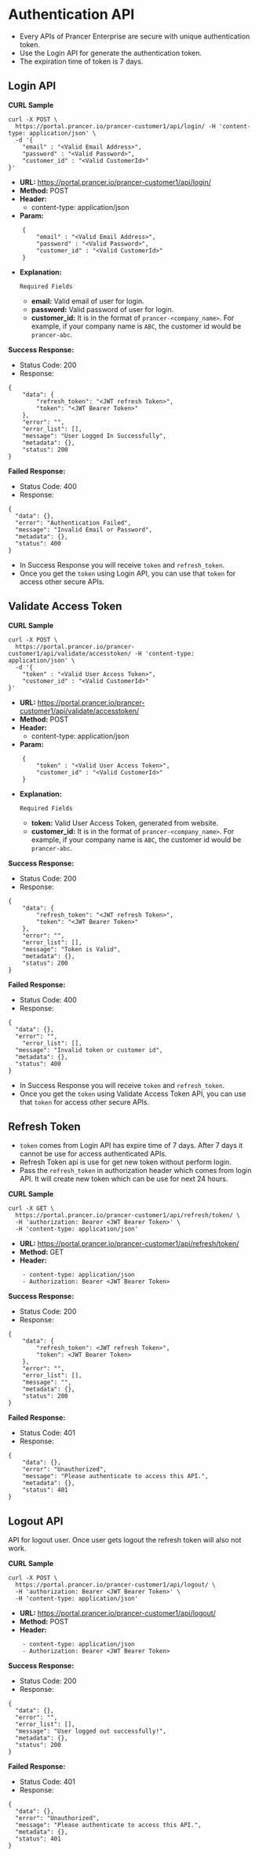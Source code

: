 **Authentication API**
===

- Every APIs of Prancer Enterprise are secure with unique authentication token.
- Use the Login API for generate the authentication token.
- The expiration time of token is 7 days.

**Login API**
---

**CURL Sample**
```
curl -X POST \
  https://portal.prancer.io/prancer-customer1/api/login/ -H 'content-type: application/json' \
  -d '{
	"email" : "<Valid Email Address>",
	"password" : "<Valid Password>",
	"customer_id" : "<Valid CustomerId>"
}'
```

- **URL:** https://portal.prancer.io/prancer-customer1/api/login/
- **Method:** POST
- **Header:**
    - content-type: application/json
- **Param:**
```
    {
        "email" : "<Valid Email Address>",
        "password" : "<Valid Password>",
        "customer_id" : "<Valid CustomerId>"
    }
```

- **Explanation:**

    `Required Fields`

    - **email:** Valid email of user for login.
    - **password:** Valid password of user for login.
    - **customer_id:** It is in the format of `prancer-<company_name>`. For example, if your company name is `ABC`, the customer id would be `prancer-abc`.


**Success Response:**

- Status Code: 200
- Response:
```
{
    "data": {
        "refresh_token": "<JWT refresh Token>",
        "token": "<JWT Bearer Token>"
    },
    "error": "",
    "error_list": [],
    "message": "User Logged In Successfully",
    "metadata": {},
    "status": 200
}
```

**Failed Response:**

- Status Code: 400
- Response:
```
{
  "data": {},
  "error": "Authentication Failed",
  "message": "Invalid Email or Password",
  "metadata": {},
  "status": 400
}
```

- In Success Response you will receive `token` and `refresh_token`.
- Once you get the `token` using Login API, you can use that `token` for access other secure APIs.


## Validate Access Token

**CURL Sample**
```
curl -X POST \
  https://portal.prancer.io/prancer-customer1/api/validate/accesstoken/ -H 'content-type: application/json' \
  -d '{
	"token" : "<Valid User Access Token>",
	"customer_id" : "<Valid CustomerId>"
}'
```

- **URL:** https://portal.prancer.io/prancer-customer1/api/validate/accesstoken/
- **Method:** POST
- **Header:**
    - content-type: application/json
- **Param:**
```
    {
        "token" : "<Valid User Access Token>",
        "customer_id" : "<Valid CustomerId>"
    }
```

- **Explanation:**

    `Required Fields`

    - **token:** Valid User Access Token, generated from website.
    - **customer_id:** It is in the format of `prancer-<company_name>`. For example, if your company name is `ABC`, the customer id would be `prancer-abc`.


**Success Response:**

- Status Code: 200
- Response:
```
{
    "data": {
        "refresh_token": "<JWT refresh Token>",
        "token": "<JWT Bearer Token>"
    },
    "error": "",
    "error_list": [],
    "message": "Token is Valid",
    "metadata": {},
    "status": 200
}
```

**Failed Response:**

- Status Code: 400
- Response:
```
{
  "data": {},
  "error": "",
    "error_list": [],
  "message": "Invalid token or customer id",
  "metadata": {},
  "status": 400
}
```

- In Success Response you will receive `token` and `refresh_token`.
- Once you get the `token` using Validate Access Token API, you can use that `token` for access other secure APIs.

**Refresh Token**
---

- `token` comes from Login API has expire time of 7 days. After 7 days it cannot be use for access authenticated APIs.
- Refresh Token api is use for get new token without perform login.
- Pass the `refresh_token` in authorization header which comes from login API. It will create new token which can be use for next 24 hours.

**CURL Sample**
```
curl -X GET \
  https://portal.prancer.io/prancer-customer1/api/refresh/token/ \
  -H 'authorization: Bearer <JWT Bearer Token>' \
  -H 'content-type: application/json'
```

- **URL:** https://portal.prancer.io/prancer-customer1/api/refresh/token/
- **Method:** GET
- **Header:**
```
    - content-type: application/json
    - Authorization: Bearer <JWT Bearer Token>
```

**Success Response:**

- Status Code: 200
- Response:
```
{
    "data": {
        "refresh_token": <JWT refresh Token>",
        "token": <JWT Bearer Token>
    },
    "error": "",
    "error_list": [],
    "message": "",
    "metadata": {},
    "status": 200
}
```

**Failed Response:**

- Status Code: 401
- Response:
```
{
    "data": {},
    "error": "Unauthorized",
    "message": "Please authenticate to access this API.",
    "metadata": {},
    "status": 401
}
```

**Logout API**
---

API for logout user. Once user gets logout the refresh token will also not work.

**CURL Sample**
```
curl -X POST \
  https://portal.prancer.io/prancer-customer1/api/logout/ \
  -H 'authorization: Bearer <JWT Bearer Token>' \
  -H 'content-type: application/json'
```

- **URL:** https://portal.prancer.io/prancer-customer1/api/logout/
- **Method:** POST
- **Header:**
```
    - content-type: application/json
    - Authorization: Bearer <JWT Bearer Token>
```

**Success Response:**

- Status Code: 200
- Response:
```
{
  "data": {},
  "error": "",
  "error_list": [],
  "message": "User logged out successfully!",
  "metadata": {},
  "status": 200
}
```

**Failed Response:**

- Status Code: 401
- Response:
```
{
  "data": {},
  "error": "Unauthorized",
  "message": "Please authenticate to access this API.",
  "metadata": {},
  "status": 401
}
```